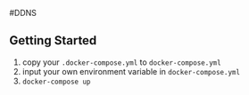 #DDNS

## Getting Started

1. copy your `.docker-compose.yml` to `docker-compose.yml`
2. input your own environment variable in `docker-compose.yml`
3. `docker-compose up`
